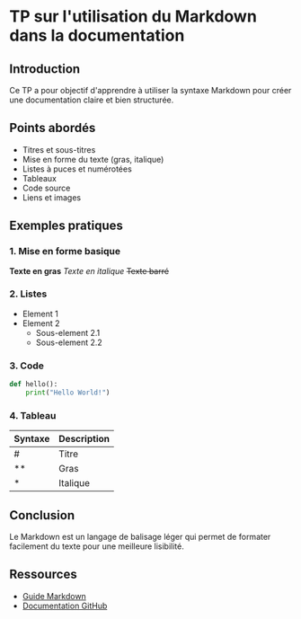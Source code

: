 
# TP sur l'utilisation du Markdown dans la documentation

## Introduction
Ce TP a pour objectif d'apprendre à utiliser la syntaxe Markdown pour créer une documentation claire et bien structurée.

## Points abordés
- Titres et sous-titres
- Mise en forme du texte (gras, italique)
- Listes à puces et numérotées
- Tableaux
- Code source
- Liens et images

## Exemples pratiques

### 1. Mise en forme basique
**Texte en gras**
*Texte en italique*
~~Texte barré~~

### 2. Listes
- Element 1
- Element 2
  - Sous-element 2.1
  - Sous-element 2.2

### 3. Code
```python
def hello():
    print("Hello World!")
```

### 4. Tableau
| Syntaxe | Description |
|---------|-------------|
| # | Titre |
| ** | Gras |
| * | Italique |

## Conclusion
Le Markdown est un langage de balisage léger qui permet de formater facilement du texte pour une meilleure lisibilité.

## Ressources
- [Guide Markdown](https://www.markdownguide.org/)
- [Documentation GitHub](https://docs.github.com/fr/github/writing-on-github/getting-started-with-writing-and-formatting-on-github/basic-writing-and-formatting-syntax)
